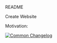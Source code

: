 README

Create Website

Motivation:

[![Common Changelog](https://common-changelog.org/badge.svg)](https://common-changelog.org)